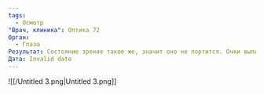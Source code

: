 ```yaml
---
tags:
  - Осмотр
"Врач, клиника": Оптика 72
Орган:
  - Глаза
Результат: Состояние зрение такое же, значит оно не портится. Очки выписали посильнее, т.к. к прошлому цилиндру я привык
Дата: Invalid date
---
```

![[/Untitled 3.png|Untitled 3.png]]